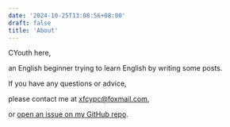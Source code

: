 ```yaml
---
date: '2024-10-25T13:08:56+08:00'
draft: false
title: 'About'
---
```


CYouth here, 

an English beginner trying to learn English by writing some posts. 

If you have any questions or advice, 

please contact me at xfcypc@foxmail.com, 

or [open an issue on my GitHub repo](https://github.com/xfcy/xfcy.github.io/issues/new).